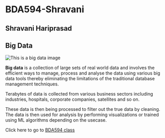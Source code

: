 # BDA594-Shravani
## Shravani Hariprasad
## Big Data
![This is a big data image](https://user-images.githubusercontent.com/45116433/187050422-bab1eab4-ac96-439a-9658-85671fa6d54c.jpg)



**Big data** is a collection of large sets of real world data and involves the efficient ways to manage, process and analyse the data using various big data tools thereby eliminating the limitations of the traditional database management techniques. 

Terabytes of data is collected from various business sectors including industries, hospitals, corporate companies, satellites and so on.  

These data is then being processed to filter out the true data by cleaning. The data is then used for analysis by performing visualizations or trained using ML algorithms depending on the usecase.

Click here to go to [BDA594 class](https://sdsu.instructure.com/courses/113151)

